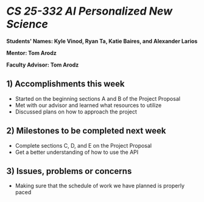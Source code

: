 # *CS 25-332 AI Personalized New Science*

**Students' Names: Kyle Vinod, Ryan Ta, Katie Baires, and Alexander Larios**

**Mentor: Tom Arodz**

**Faculty Advisor: Tom Arodz**

## 1) Accomplishments this week
   - Started on the beginning sections A and B of the Project Proposal
   - Met with our advisor and learned what resources to utilize
   - Discussed plans on how to approach the project

## 2) Milestones to be completed next week
   -  Complete sections C, D, and E on the Project Proposal
   -  Get a better understanding of how to use the API

## 3) Issues, problems or concerns
   - Making sure that the schedule of work we have planned is properly paced
